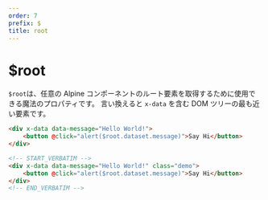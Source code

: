 ```yaml
---
order: 7
prefix: $
title: root
---
```


# $root

`$root`は、任意の Alpine コンポーネントのルート要素を取得するために使用できる魔法のプロパティです。 言い換えると `x-data` を含む DOM ツリーの最も近い要素です。

<!-- `$root` is a magic property that can be used to retrieve the root element of any Alpine component. In other words the closest element up the DOM tree that contains `x-data`. -->

```html
<div x-data data-message="Hello World!">
    <button @click="alert($root.dataset.message)">Say Hi</button>
</div>
```

```html
<!-- START_VERBATIM -->
<div x-data data-message="Hello World!" class="demo">
    <button @click="alert($root.dataset.message)">Say Hi</button>
</div>
<!-- END_VERBATIM -->
```